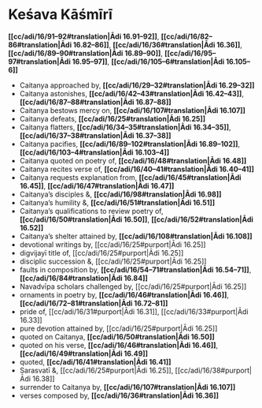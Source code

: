 # Keśava Kāśmīrī

**[[cc/adi/16/91–92#translation|Ādi 16.91–92]]**, **[[cc/adi/16/82–86#translation|Ādi 16.82–86]]**, **[[cc/adi/16/36#translation|Ādi 16.36]]**, **[[cc/adi/16/89–90#translation|Ādi 16.89–90]]**, **[[cc/adi/16/95–97#translation|Ādi 16.95–97]]**, **[[cc/adi/16/105–6#translation|Ādi 16.105–6]]**

* Caitanya approached by, **[[cc/adi/16/29–32#translation|Ādi 16.29–32]]**
* Caitanya astonishes, **[[cc/adi/16/42–43#translation|Ādi 16.42–43]]**, **[[cc/adi/16/87–88#translation|Ādi 16.87–88]]**
* Caitanya bestows mercy on, **[[cc/adi/16/107#translation|Ādi 16.107]]**
* Caitanya defeats, **[[cc/adi/16/25#translation|Ādi 16.25]]**
* Caitanya flatters, **[[cc/adi/16/34–35#translation|Ādi 16.34–35]]**, **[[cc/adi/16/37–38#translation|Ādi 16.37–38]]**
* Caitanya pacifies, **[[cc/adi/16/89–102#translation|Ādi 16.89–102]]**, **[[cc/adi/16/103–4#translation|Ādi 16.103–4]]**
* Caitanya quoted on poetry of, **[[cc/adi/16/48#translation|Ādi 16.48]]**
* Caitanya recites verse of, **[[cc/adi/16/40–41#translation|Ādi 16.40–41]]**
* Caitanya requests explanation from, **[[cc/adi/16/45#translation|Ādi 16.45]]**, **[[cc/adi/16/47#translation|Ādi 16.47]]**
* Caitanya’s disciples &, **[[cc/adi/16/98#translation|Ādi 16.98]]**
* Caitanya’s humility &, **[[cc/adi/16/51#translation|Ādi 16.51]]**
* Caitanya’s qualifications to review poetry of, **[[cc/adi/16/50#translation|Ādi 16.50]]**, **[[cc/adi/16/52#translation|Ādi 16.52]]**
* Caitanya’s shelter attained by, **[[cc/adi/16/108#translation|Ādi 16.108]]**
* devotional writings by, [[cc/adi/16/25#purport|Ādi 16.25]]
* digvijayī title of, [[cc/adi/16/25#purport|Ādi 16.25]]
* disciplic succession &, [[cc/adi/16/25#purport|Ādi 16.25]]
* faults in composition by, **[[cc/adi/16/54–71#translation|Ādi 16.54–71]]**, **[[cc/adi/16/84#translation|Ādi 16.84]]**
* Navadvīpa scholars challenged by, [[cc/adi/16/25#purport|Ādi 16.25]]
* ornaments in poetry by, **[[cc/adi/16/46#translation|Ādi 16.46]]**, **[[cc/adi/16/72–81#translation|Ādi 16.72–81]]**
* pride of, [[cc/adi/16/31#purport|Ādi 16.31]], [[cc/adi/16/33#purport|Ādi 16.33]]
* pure devotion attained by, [[cc/adi/16/25#purport|Ādi 16.25]]
* quoted on Caitanya, **[[cc/adi/16/50#translation|Ādi 16.50]]**
* quoted on his verse, **[[cc/adi/16/46#translation|Ādi 16.46]]**, **[[cc/adi/16/49#translation|Ādi 16.49]]**
* quoted, **[[cc/adi/16/41#translation|Ādi 16.41]]**
* Sarasvatī &, [[cc/adi/16/25#purport|Ādi 16.25]], [[cc/adi/16/38#purport|Ādi 16.38]]
* surrender to Caitanya by, **[[cc/adi/16/107#translation|Ādi 16.107]]**
* verses composed by, **[[cc/adi/16/36#translation|Ādi 16.36]]**
